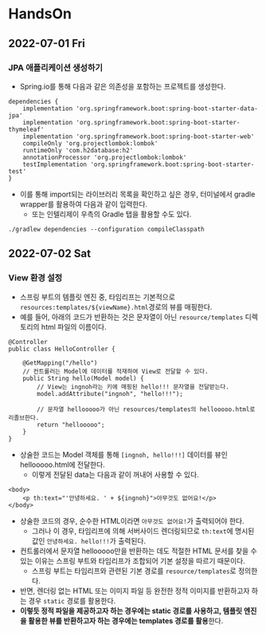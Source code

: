 # HandsOn
## 2022-07-01 Fri

### JPA 애플리케이션 생성하기
* Spring.io를 통해 다음과 같은 의존성을 포함하는 프로젝트를 생성한다.
```
dependencies {
	implementation 'org.springframework.boot:spring-boot-starter-data-jpa'
	implementation 'org.springframework.boot:spring-boot-starter-thymeleaf'
	implementation 'org.springframework.boot:spring-boot-starter-web'
	compileOnly 'org.projectlombok:lombok'
	runtimeOnly 'com.h2database:h2'
	annotationProcessor 'org.projectlombok:lombok'
	testImplementation 'org.springframework.boot:spring-boot-starter-test'
}
```
* 이를 통해 import되는 라이브러리 목록을 확인하고 싶은 경우, 터미널에서 gradle wrapper를 활용하여 다음과 같이 입력한다.
  * 또는 인텔리제이 우측의 Gradle 탭을 활용할 수도 있다.
```
./gradlew dependencies --configuration compileClasspath
```

## 2022-07-02 Sat
### View 환경 설정
* 스프링 부트의 템플릿 엔진 중, 타임리프는 기본적으로 `resources:templates/${viewName}.html`경로의 뷰를 매핑한다.
* 예를 들어, 아래의 코드가 반환하는 것은 문자열이 아닌 `resource/templates` 디렉토리의 html 파일의 이름이다.
```
@Controller
public class HelloController {

    @GetMapping("/hello")
    // 컨트롤러는 Model에 데이터를 적재하여 View로 전달할 수 있다. 
    public String hello(Model model) {
        // View는 ingnoh라는 키에 매핑된 hello!!! 문자열을 전달받는다.
        model.addAttribute("ingnoh", "hello!!!");

        // 문자열 hellooooo가 아닌 resources/templates의 hellooooo.html로 리졸브한다.
        return "hellooooo";
    }
}
```
* 상술한 코드는 Model 객체를 통해 `[ingnoh, hello!!!]` 데이터를 뷰인 hellooooo.html에 전달한다.
  * 이렇게 전달된 data는 다음과 같이 꺼내어 사용할 수 있다.
```
<body>
    <p th:text="'안녕하세요. ' + ${ingnoh}">아무것도 없어요!</p>
</body>
```
* 상술한 코드의 경우, 순수한 HTML이라면 `아무것도 없어요!`가 출력되어야 한다.
  * 그러나 이 경우, 타임리프에 의해 서버사이드 렌더링되므로 `th:text`에 명시된 값인 `안녕하세요. hello!!!`가 출력된다.
* 컨트롤러에서 문자열 hellooooo만을 반환하는 데도 적절한 HTML 문서를 찾을 수 있는 이유는 스프링 부트와 타임리프가 조합되어 기본 설정을 따르기 때문이다.
  * 스프링 부트는 타임리프와 관련된 기본 경로를 `resource/templates`로 정의한다.
* 반면, 렌더링 없는 HTML 또는 이미지 파일 등 완전한 정적 이미지를 반환하고자 하는 경우 `static` 경로를 활용한다.
* **이렇듯 정적 파일을 제공하고자 하는 경우에는 static 경로를 사용하고, 템플릿 엔진을 활용한 뷰를 반환하고자 하는 경우에는 templates 경로를 활용**한다.